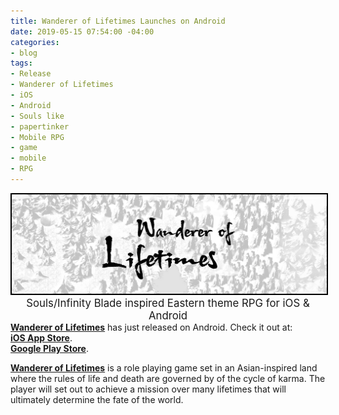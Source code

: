 ```yaml
---
title: Wanderer of Lifetimes Launches on Android
date: 2019-05-15 07:54:00 -04:00
categories:
- blog
tags:
- Release
- Wanderer of Lifetimes
- iOS
- Android
- Souls like
- papertinker
- Mobile RPG
- game
- mobile
- RPG
---
```


<div align="center" style="padding: 0em 0 0em 0;"><a href="/games/lifetimes/"><img style="border: 2px solid black;" src="/images/WandererOfLifetimesBanner.jpg"></a></div>
<div align="center" style="padding: 0em 0 0em 0; font-size: 1.2em;">Souls/Infinity Blade inspired Eastern theme RPG for iOS & Android</div>
<a href="/games/lifetimes/"><b>Wanderer of Lifetimes</b></a> has just released on Android. Check it out at:<br>
<a href="https://itunes.apple.com/us/app/wanderer-of-lifetimes/id1455732382?ls=1&mt=8"><b>iOS App Store</b></a>.<br>
<a href="https://play.google.com/store/apps/details?id=com.PaperTinker.WandererofLifetimes"><b>Google Play Store</b></a>.


<a href="/games/lifetimes/"><b>Wanderer of Lifetimes</b></a> is a role playing game set in an Asian-inspired land where the rules of life and death are governed by of the cycle of karma. The player will set out to achieve a mission over many lifetimes that will ultimately determine the fate of the world.

